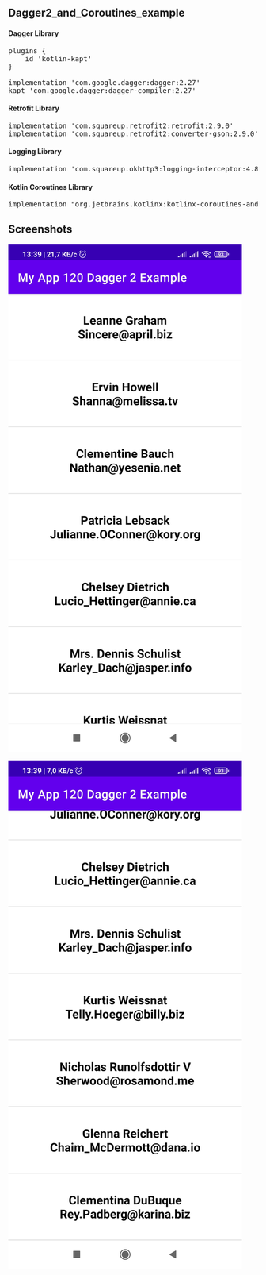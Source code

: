 ## Dagger2_and_Coroutines_example


#### Dagger Library
<pre>
plugins {
    id 'kotlin-kapt'
}

implementation 'com.google.dagger:dagger:2.27'
kapt 'com.google.dagger:dagger-compiler:2.27'
</pre>


#### Retrofit Library
<pre>
implementation 'com.squareup.retrofit2:retrofit:2.9.0'
implementation 'com.squareup.retrofit2:converter-gson:2.9.0'
</pre>


#### Logging Library
<pre>
implementation 'com.squareup.okhttp3:logging-interceptor:4.8.0'
</pre>


#### Kotlin Coroutines Library
<pre>
implementation "org.jetbrains.kotlinx:kotlinx-coroutines-android:1.3.6"
</pre>


## Screenshots

![img1](dagger2img1.jpg)

![img2](dagger2img2.jpg?raw=true)

